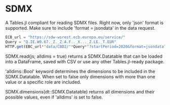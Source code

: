 # SDMX
A Tables.jl compliant for reading SDMX files. 
Right now, only 'json' format is supported. Make sure to include 'format = jsondata' in the data request.

```julia
ECB_url = "https://sdw-wsrest.ecb.europa.eu/service/"
Query = "Q.IE.W0.67._Z._Z.A.F.._X..._Z.LE._T.EUR"
HTTP.get(EBC_url*"data/CBD2/"*Query*"?startPeriod=2020&format=jsondata").body |> SDMX.read
```

SDMX.read(js; alldims = true) returns a SDMX.Datatable that can be loaded into a DataFrame, saved with CSV or use any other Tables.jl-ready package.

'alldims::Bool' keyword determines the dimensions to be included in the SDMX.Datatable. When set to false only dimensions with more than one value or a specific role are included.

SDMX.dimensions(dt::SDMX.Datatable) returns all dimensions and their possible values, even if 'alldims' is set to false.
